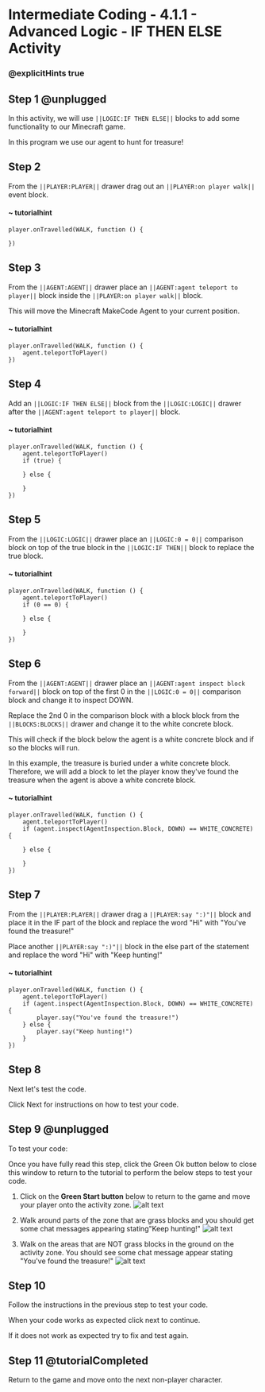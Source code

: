 # Intermediate Coding - 4.1.1 - Advanced Logic - IF THEN ELSE Activity

### @explicitHints true

## Step 1 @unplugged
In this activity, we will use ``||LOGIC:IF THEN ELSE||`` blocks to add some functionality to our Minecraft game.

In this program we use our agent to hunt for treasure!

## Step 2
From the ``||PLAYER:PLAYER||`` drawer drag out an ``||PLAYER:on player walk||`` event block.
#### ~ tutorialhint
```blocks
player.onTravelled(WALK, function () {
	
})
```
## Step 3
From the ``||AGENT:AGENT||`` drawer place an ``||AGENT:agent teleport to player||`` block inside the ``||PLAYER:on player walk||`` block.

This will move the Minecraft MakeCode Agent to your current position.
#### ~ tutorialhint
```blocks 
player.onTravelled(WALK, function () {
    agent.teleportToPlayer()
})
```
## Step 4
Add an ``||LOGIC:IF THEN ELSE||`` block from the ``||LOGIC:LOGIC||`` drawer after the ``||AGENT:agent teleport to player||`` block.
#### ~ tutorialhint
```blocks 
player.onTravelled(WALK, function () {
    agent.teleportToPlayer()
    if (true) {
    	
    } else {
    	
    }
})
```

## Step 5
From the ``||LOGIC:LOGIC||`` drawer place an ``||LOGIC:0 = 0||`` comparison block on top of the true block in the ``||LOGIC:IF THEN||`` block to replace the true block.
#### ~ tutorialhint
```blocks 
player.onTravelled(WALK, function () {
    agent.teleportToPlayer()
    if (0 == 0) {
    	
    } else {
    	
    }
})
```

## Step 6
From the ``||AGENT:AGENT||`` drawer place an ``||AGENT:agent inspect block forward||`` block on top of the first 0 in the ``||LOGIC:0 = 0||`` comparison block and change it to inspect DOWN.

Replace the 2nd 0 in the comparison block with a block block from the ``||BLOCKS:BLOCKS||`` drawer and change it to the white concrete block.

This will check if the block below the agent is a white concrete block and if so the blocks will run.

In this example, the treasure is buried under a white concrete block. Therefore, we will add a block to let the player know they've found the treasure when the agent is above a white concrete block.

#### ~ tutorialhint
```blocks 
player.onTravelled(WALK, function () {
    agent.teleportToPlayer()
    if (agent.inspect(AgentInspection.Block, DOWN) == WHITE_CONCRETE) {
    	
    } else {
    	
    }
})
```

## Step 7
From the ``||PLAYER:PLAYER||`` drawer drag a ``||PLAYER:say ":)"||`` block and place it in the IF part of the block and replace the word "Hi" with "You've found the treasure!"

Place another ``||PLAYER:say ":)"||`` block in the else part of the statement and replace the word "Hi" with "Keep hunting!"

#### ~ tutorialhint
```blocks 
player.onTravelled(WALK, function () {
    agent.teleportToPlayer()
    if (agent.inspect(AgentInspection.Block, DOWN) == WHITE_CONCRETE) {
        player.say("You've found the treasure!")
    } else {
        player.say("Keep hunting!")
    }
})
```

## Step 8
Next let's test the code.

Click Next for instructions on how to test your code.

## Step 9 @unplugged
To test your code:

Once you have fully read this step, click the Green Ok button below to close this window to return to the tutorial to perform the below steps to test your code.

1. Click on the **Green Start button** below to return to the game and move your player onto the activity zone. 
![alt text](https://intermediatev3.codingcredentials.com/Lesson2/2.1.1/images/2.jpg?raw=true "Start")


2. Walk around parts of the zone that are grass blocks and you should get some chat messages appearing stating"Keep hunting!"
![alt text](https://intermediatev3.codingcredentials.com/Lesson4/4.1.1/images/1.jpg?raw=true "treasure")


3. Walk on the areas that are NOT grass blocks in the ground on the activity zone. You should see some chat message appear stating "You've found the treasure!"
![alt text](https://intermediatev3.codingcredentials.com/Lesson4/4.1.1/images/2.jpg?raw=true "treasure")


## Step 10
Follow the instructions in the previous step to test your code.

When your code works as expected click next to continue.

If it does not work as expected try to fix and test again.

## Step 11 @tutorialCompleted
Return to the game and move onto the next non-player character.
